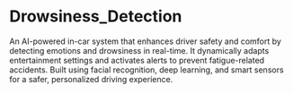 # Drowsiness_Detection
An AI-powered in-car system that enhances driver safety and comfort by detecting emotions and drowsiness in real-time. It dynamically adapts entertainment settings and activates alerts to prevent fatigue-related accidents. Built using facial recognition, deep learning, and smart sensors for a safer, personalized driving experience.

